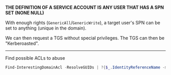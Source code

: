 **THE DEFINITION OF A SERVICE ACCOUNT IS ANY USER THAT HAS A SPN SET (NONE NULL)**

With enough rights (`GenericAll`/`GenericWrite`), a target user's SPN can
be set to anything (unique in the domain).

We can then request a TGS without special privileges. The TGS can then
be "Kerberoasted".

---
Find possible ACLs to abuse
```powershell
Find-InterestingDomainAcl -ResolveGUIDs | ?{$_.IdentityReferenceName -match "RDPUsers"}
```